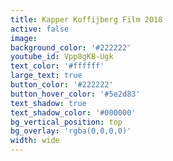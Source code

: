 ```yaml
---
title: Kapper Koffijberg Film 2018
active: false
image:
background_color: '#222222'
youtube_id: Vpp8gKB-Ugk
text_color: '#ffffff'
large_text: true
button_color: '#222222'
button_hover_color: '#5e2d83'
text_shadow: true
text_shadow_color: '#000000'
bg_vertical_position: top
bg_overlay: 'rgba(0,0,0,0)'
width: wide
---
```


